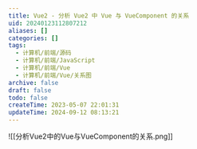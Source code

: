```yaml
---
title: Vue2 - 分析 Vue2 中 Vue 与 VueComponent 的关系
uid: 20240123112807212
aliases: []
categories: []
tags:
  - 计算机/前端/源码
  - 计算机/前端/JavaScript
  - 计算机/前端/Vue
  - 计算机/前端/Vue/关系图
archive: false
draft: false
todo: false
createTime: 2023-05-07 22:01:31
updateTime: 2024-09-12 08:13:21
---
```


![[分析Vue2中的Vue与VueComponent的关系.png]]
